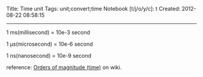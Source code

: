Title: Time unit
Tags: unit;convert;time
Notebook [t/j/o/y/c]: t
Created: 2012-08-22 08:58:15

------

1 ms(millisecond) = 10e-3 second

1 μs(microsecond) = 10e-6 second

1 ns(nanosecond) = 10e-9 second

reference: [Orders of magnitude (time)]( http://en.wikipedia.org/wiki/Orders_of_magnitude_(time) ) on wiki.
